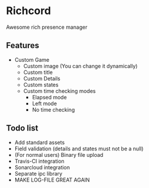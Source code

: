 # Richcord
Awesome rich presence manager

## Features

 * Custom Game
   * Custom image (You can change it dynamically)
   * Custom title
   * Custom Details
   * Custom states
   * Custom time checking modes
     * Elapsed mode
     * Left mode
     * No time checking

## Todo list

 * Add standard assets
 * Field validation (details and states must not be a null)
 * (For normal users) Binary file upload
 * Travis-CI integration
 * Sonarcloud integration
 * Separate ipc library
 * MAKE LOG-FILE GREAT AGAIN
